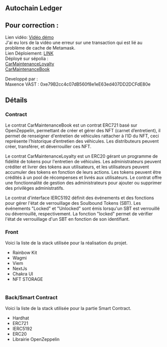 ## Autochain Ledger

## Pour correction :

Lien vidéo: [Vidéo démo  ](https://www.loom.com/share/deb498097f844b4ea188aeb4b98bb89b?sid=184f92b4-06e8-4699-9347-40e25abd1871) <br/>
J'ai eu lors de la vidéo une erreur sur une transaction qui est lié au problème de cache de Metamask.<br/>
Lien Déploiement: [LINK  ]() <br/>
Déployé sur sépolia : <br/>
[CarMaintenanceLoyalty](https://sepolia.etherscan.io/address/0xa9dFFD8e576ea282821e762066df53ee71d3e411#code)<br/>
[CarMaintenanceBook](https://sepolia.etherscan.io/address/0x1DfaaaEc2A1d7bD7759BBB7E726263F061F7eaF4)

Developpé par :  
Maxence VAST : 0xe79B2cc4c07dB560f8e1eE63ed407DD2DCFdE80e

## Détails

### Contract
Le contrat CarMaintenanceBook est un contrat ERC721 basé sur OpenZeppelin, permettant de créer et gérer des NFT (carnet d’entretient), il permet de renseigner d'entretien de véhicules rattacher à l’ID du NFT, ceci représente l’historique d’entretien des véhicules. Les distributeurs peuvent créer, transférer, et déverrouiller ces NFT. 

Le contrat CarMaintenanceLoyalty est un ERC20 gérant un programme de fidélité de tokens pour l'entretien de véhicules. Les administrateurs peuvent créditer et livrer des tokens aux utilisateurs, et les utilisateurs peuvent accumuler des tokens en fonction de leurs actions. Les tokens peuvent être crédités à un pool de récompenses et livrés aux utilisateurs. Le contrat offre une fonctionnalité de gestion des administrateurs pour ajouter ou supprimer des privilèges administratifs.

Le contrat d'interface IERC5192 définit des événements et des fonctions pour gérer l'état de verrouillage des Soulbound Tokens (SBT). Les événements "Locked" et "Unlocked" sont émis lorsqu'un SBT est verrouillé ou déverrouillé, respectivement. La fonction "locked" permet de vérifier l'état de verrouillage d'un SBT en fonction de son identifiant.

### Front
Voici la liste de la stack utilisée pour la réalisation du projet.
- Rainbow Kit
- Wagmi
- Viem
- NextJs
- Chakra UI
- NFT STORAGE
  <br/><br/>

### Back/Smart Contract
Voici la liste de la stack utilisée pour la partie Smart Contract.
- Hardhat
- ERC721
- IERC5192
- ERC20
- Librairie OpenZeppelin

